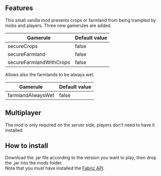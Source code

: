 Features
--------
This small vanilla mod prevents crops or farmland from being trampled by mobs and players. Three new gamerules are added.

| Gamerule       | Default value |
|----------------| ------------- |
| secureCrops    | false |
| secureFarmland | false |
| secureFarmlandWithCrops | false |


Allows also the farmlands to be always wet.

| Gamerule       | Default value |
|----------------| ------------- |
| farmlandAlwaysWet | false |


Multiplayer
-----------
The mod is only required on the server side, players don't need to have it installed.


How to install
--------------
Download the .jar file according to the version you want to play, then drop the .jar into the mods folder.  
Note that you must have installed the [Fabric API](https://modrinth.com/mod/fabric-api/versions).

